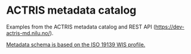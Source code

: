 # ACTRIS metadata catalog
Examples from the ACTRIS metadata catalog and REST API (https://dev-actris-md.nilu.no/).

[Metadata schema is based on the ISO 19139 WIS profile.](http://wis.wmo.int/2012/metadata/WMO_Core_Metadata_Profile_v1.3_Part_1.pdf)
